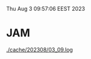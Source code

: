 Thu Aug  3 09:57:06 EEST 2023
# JAM
<a href='./cache/202308/03_09.log'>./cache/202308/03_09.log</a>
